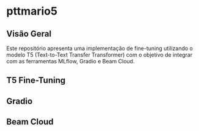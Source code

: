 # pttmario5

## Visão Geral

Este repositório apresenta uma implementação de fine-tuning utilizando o modelo T5 (Text-to-Text Transfer Transformer) com o objetivo de integrar com as ferramentas MLflow, Gradio e Beam Cloud.

## T5 Fine-Tuning

## Gradio

## Beam Cloud
